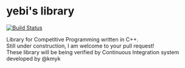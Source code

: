 # yebi's library
[![Build Status](https://travis-ci.org/yebityon/yebiCPP.svg?branch=master)](https://travis-ci.org/yebityon/yebiCPP)

Library for Competitive Programming written in C++.  
Still under construction, I am welcome to your pull request!  
These library will be being verified by Continuous Integration system  developed by @kmyk
